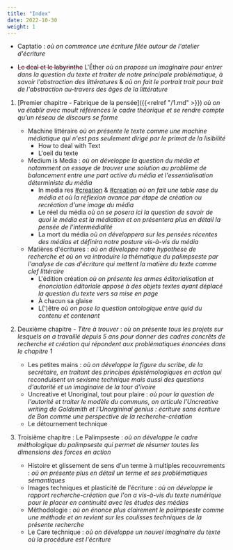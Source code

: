 ```yaml
---
title: "Index"
date: 2022-10-30
weight: 1
---
```


- Captatio  :
*où on commence une écriture filée autour de l'atelier d'écriture*

- <strike style='color:rgb(196, 43, 94);'><span style='color:black'>Le deal et le labyrinthe</span></strike> L'Éther
*où on propose un imaginaire pour entrer dans la question du texte et traiter de notre principale problématique, à savoir l'abstraction des littératures* & *où on fait le portrait trait pour trait de l'abstraction au-travers des âges de la littérature*

1. [Premier chapitre - Fabrique de la pensée]({{<relref "/1.md" >}}) 
*où on va établir avec moult références le cadre théorique et se rendre compte qu'un réseau de discours se forme*
    - Machine littéraire
    *où on présente le texte comme une machine médiatique qui n'est pas seulement dirigé par le primat de la lisibilité*
        - How to deal with Text
        - L'oeil du texte
    - Medium is Media : 
    *où on développe la question du média et notamment on essaye de trouver une solution au problème de balancement entre une part active du média et l'essentialisation déterministe du média*
        - In media res [#creation](Nervure) & [#creation](Baudehugo)
        *où on fait une table rase du média et où la réflexion avance par étape de création ou recréation d'une image du média*
        - Le réel du média
        *où on se posera ici la question de savoir de quoi le média est la médiation et on présentera plus en détail la pensée de l'intermédialité*
        - La mort du média
        *où on développera sur les pensées récentes des médias et définira notre posture vis-à-vis du média*
    - Matières d'écritures :
    *où on développe notre hypothese de recherche et où on va introduire la thématique du palimpseste par l'analyse de cas d'écriture qui mettent la matière du texte comme clef littéraire*
        - L'édition création
        *où on présente les armes éditorialisation et énonciation éditoriale apposé à des objets textes ayant déplacé la question du texte vers sa mise en page*
        - À chacun sa glaise
        - L(')être
        *où on pose la question ontologique entre quid du contenu et contenant*

2. Deuxième chapitre - *Titre à trouver* : 
*où on présente tous les projets sur lesquels on a travaillé depuis 5 ans pour donner des cadres concrêts de recherche et création qui répondent aux problématiques énoncées dans le chapitre 1*
    - Les petites mains : 
    *où on développe la figure du scribe, de la secrétaire, en traitant des principes épistémologiques en action qui reconduisent un sexisme technique mais aussi des questions d'autorité et un imaginaire de la tour d'ivoire*
    - Uncreative et Unoriginal, tout pour plaire : 
    *où pour la question de l'autorité et traiter le modèle du communs, on articule l'Uncreative writing de Goldsmith et l'Unorgininal genius : écriture sans écriture de Bon comme une perspective de la recherche-création*
    - Le détournement technique 
3. Troisième chapitre : Le Palimpseste :
*où on développe le cadre méthologique du palimpseste qui permet de résumer toutes les dimensions des forces en action*
    - Histoire et glissement de sens d'un terme à multiples recouvrements : 
    *où on présente plus en détail un terme et ses problématiques sémantiques*
    - Images techniques et plasticité de l'écriture : 
    *où on développe le rapport recherche-création que l'on a vis-à-vis du texte numérique pour le placer en continuité avec les études des médias* 
    - Méthodologie : 
    *où on énonce plus clairement le palimpseste comme une méthode et on revient sur les coulisses techniques de la présente recherche*
    - Le Care technique : 
    *où on développe un nouvel imaginaire du texte où la procédure est l'écriture*

